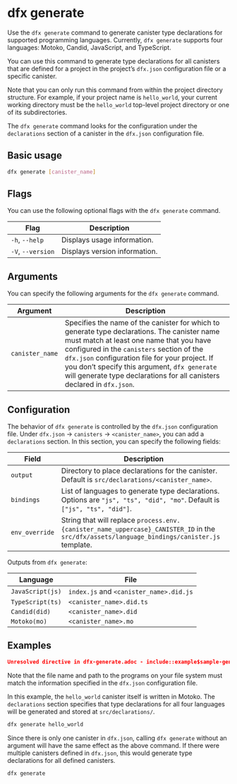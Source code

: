 # dfx generate

Use the `dfx generate` command to generate canister type declarations for supported programming languages. Currently, `dfx generate` supports four languages: Motoko, Candid, JavaScript, and TypeScript.

You can use this command to generate type declarations for all canisters that are defined for a project in the project’s `dfx.json` configuration file or a specific canister.

Note that you can only run this command from within the project directory structure. For example, if your project name is `hello_world`, your current working directory must be the `hello_world` top-level project directory or one of its subdirectories.

The `dfx generate` command looks for the configuration under the `declarations` section of a canister in the `dfx.json` configuration file.

## Basic usage

``` bash
dfx generate [canister_name]
```

## Flags

You can use the following optional flags with the `dfx generate` command.

| Flag              | Description                   |
|-------------------|-------------------------------|
| `-h`, `--help`    | Displays usage information.   |
| `-V`, `--version` | Displays version information. |

## Arguments

You can specify the following arguments for the `dfx generate` command.

| Argument        | Description                                                                                                                                                                                                                                                                                                                                                        |
|-----------------|--------------------------------------------------------------------------------------------------------------------------------------------------------------------------------------------------------------------------------------------------------------------------------------------------------------------------------------------------------------------|
| `canister_name` | Specifies the name of the canister for which to generate type declarations. The canister name must match at least one name that you have configured in the `canisters` section of the `dfx.json` configuration file for your project. If you don’t specify this argument, `dfx generate` will generate type declarations for all canisters declared in `dfx.json`. |

## Configuration

The behavior of `dfx generate` is controlled by the `dfx.json` configuration file. Under `dfx.json` → `canisters` → `<canister_name>`, you can add a `declarations` section. In this section, you can specify the following fields:

| Field          | Description                                                                                                                                  |
|----------------|----------------------------------------------------------------------------------------------------------------------------------------------|
| `output`       | Directory to place declarations for the canister. Default is `src/declarations/<canister_name>`.                                             |
| `bindings`     | List of languages to generate type declarations. Options are `"js", "ts", "did", "mo"`. Default is `["js", "ts", "did"]`.                    |
| `env_override` | String that will replace `process.env.{canister_name_uppercase}_CANISTER_ID` in the `src/dfx/assets/language_bindings/canister.js` template. |

Outputs from `dfx generate`:

| Language         | File                                    |
|------------------|-----------------------------------------|
| `JavaScript(js)` | `index.js` and `<canister_name>.did.js` |
| `TypeScript(ts)` | `<canister_name>.did.ts`                |
| `Candid(did)`    | `<canister_name>.did`                   |
| `Motoko(mo)`     | `<canister_name>.mo`                    |

## Examples

``` json
Unresolved directive in dfx-generate.adoc - include::example$sample-generate-dfx.json[]
```

Note that the file name and path to the programs on your file system must match the information specified in the `dfx.json` configuration file.

In this example, the `hello_world` canister itself is written in Motoko. The `declarations` section specifies that type declarations for all four languages will be generated and stored at `src/declarations/`.

``` bash
dfx generate hello_world
```

Since there is only one canister in `dfx.json`, calling `dfx generate` without an argument will have the same effect as the above command. If there were multiple canisters defined in `dfx.json`, this would generate type declarations for all defined canisters.

``` bash
dfx generate
```
